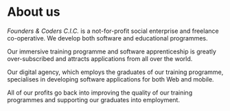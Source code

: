 # About us

*Founders & Coders C.I.C.* is a not-for-profit social enterprise and freelance co-operative. We develop both software and educational programmes.

Our immersive training programme and software apprenticeship is greatly over-subscribed and attracts applications from all over the world.

Our digital agency, which employs the graduates of our training programme, specialises in developing software applications for both Web and mobile.

All of our profits go back into improving the quality of our training programmes and supporting our graduates into employment.
